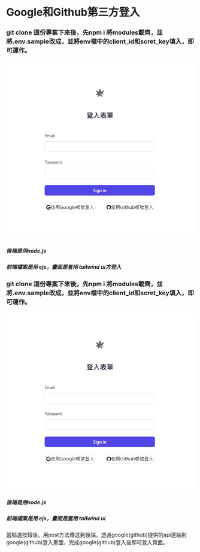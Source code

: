 # Google和Github第三方登入  
### git clone 這份專案下來後，先npm i 將modules載齊，並將.env.sample改成，並將env檔中的client_id和scret_key填入，即可運作。  

 ![image]( https://github.com/yhn2983/oath_test/blob/main/github_img/%E7%99%BB%E5%85%A5%E7%95%AB%E9%9D%A2.png
)  

##### 後端是用node.js
##### 前端檔案是用 ejs，畫面是套用 tailwind ui方登入  
### git clone 這份專案下來後，先npm i 將modules載齊，並將.env.sample改成，並將env檔中的client_id和scret_key填入，即可運作。  

 ![image]( https://github.com/yhn2983/oath_test/blob/main/github_img/%E7%99%BB%E5%85%A5%E7%95%AB%E9%9D%A2.png
)  

##### 後端是用node.js  
##### 前端檔案是用 ejs，畫面是套用 tailwind ui   
當點選按鈕後，用post方法傳送到後端，透過google(github)提供的api連結到google(github)登入畫面，完成google(github)登入後即可登入頁面。

